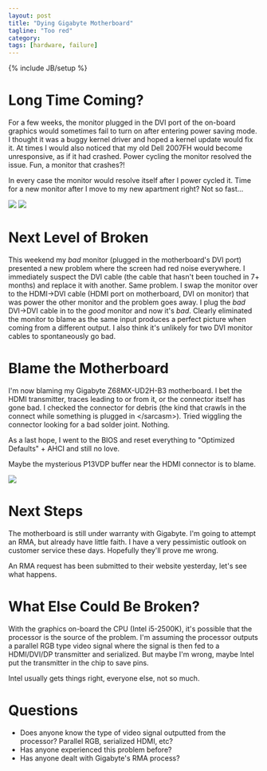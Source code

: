```yaml
---
layout: post
title: "Dying Gigabyte Motherboard"
tagline: "Too red"
category: 
tags: [hardware, failure]
---
```

{% include JB/setup %}

Long Time Coming?
=================

For a few weeks, the monitor plugged in the DVI port of the on-board graphics would sometimes fail to turn on after entering power saving mode.  I thought it was a buggy kernel driver and hoped a kernel update would fix it.  At times I would also noticed that my old Dell 2007FH would become unresponsive, as if it had crashed.  Power cycling the monitor resolved the issue.  Fun, a monitor that crashes?!

In every case the monitor would resolve itself after I power cycled it.  Time for a new monitor after I move to my new apartment right?  Not so fast...

<img src="http://i.imgur.com/q90GXWL.jpg"/>
<img src="http://i.imgur.com/mtGgN6V.jpg"/>

Next Level of Broken
====================

This weekend my *bad* monitor (plugged in the motherboard's DVI port) presented a new problem where the screen had red noise everywhere.  I immediately suspect the DVI cable (the cable that hasn't been touched in 7+ months) and replace it with another.  Same problem.  I swap the monitor over to the HDMI-&gt;DVI cable (HDMI port on motherboard, DVI on monitor) that was power the other monitor and the problem goes away.  I plug the *bad* DVI-&gt;DVI cable in to the *good* monitor and now it's *bad*.  Clearly eliminated the monitor to blame as the same input produces a perfect picture when coming from a different output.  I also think it's unlikely for two DVI monitor cables to spontaneously go bad.


Blame the Motherboard
=====================

I'm now blaming my Gigabyte Z68MX-UD2H-B3 motherboard.  I bet the HDMI transmitter, traces leading to or from it, or the connector itself has gone bad.  I checked the connector for debris (the kind that crawls in the connect while something is plugged in &lt;/sarcasm&gt;).  Tried wiggling the connector looking for a bad solder joint.  Nothing.

As a last hope, I went to the BIOS and reset everything to "Optimized Defaults" + AHCI and still no love.

Maybe the mysterious P13VDP buffer near the HDMI connector is to blame.

<img src="http://i.imgur.com/Gj0Zz7B.jpg"/>


Next Steps
==========

The motherboard is still under warranty with Gigabyte.  I'm going to attempt an RMA, but already have little faith.  I have a very pessimistic outlook on customer service these days. Hopefully they'll prove me wrong.

An RMA request has been submitted to their website yesterday, let's see what happens.


What Else Could Be Broken?
==========================

With the graphics on-board the CPU (Intel i5-2500K), it's possible that the processor is the source of the problem.  I'm assuming the processor outputs a parallel RGB type video signal where the signal is then fed to a HDMI/DVI/DP transmitter and serialized.  But maybe I'm wrong, maybe Intel put the transmitter in the chip to save pins.

Intel usually gets things right, everyone else, not so much.


Questions
=========

* Does anyone know the type of video signal outputted from the processor? Parallel RGB, serialized HDMI, etc?
* Has anyone experienced this problem before?
* Has anyone dealt with Gigabyte's RMA process?
